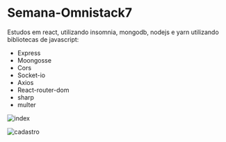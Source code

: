 # Semana-Omnistack7

Estudos em react, utilizando insomnia, mongodb, nodejs e yarn utilizando bibliotecas de javascript:
- Express
- Moongosse
- Cors
- Socket-io
- Axios
- React-router-dom
- sharp
- multer


![index](https://user-images.githubusercontent.com/86989966/184561166-852a0fe6-e76a-41ac-9a8a-0942dec54bc0.png)


![cadastro](https://user-images.githubusercontent.com/86989966/184561082-df279005-5cba-46e8-bb8b-f73e8318b3a0.png)


 
